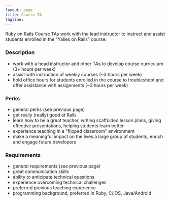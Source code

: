 ```yaml
---
layout: page
title: Course TA
tagline:
---
```


Ruby on Rails Course TAs work with the lead instructor to instruct and assist students enrolled in the "Yalies on Rails" course.

### Description
* work with a head instructor and other TAs to develop course curriculum (3+ hours per week)
* assist with instruction of weekly courses (~3 hours per week)
* hold office hours for students enrolled in the course to troubleshoot and offer assistance with assignments (~3 hours per week)

### Perks
* general perks (see previous page)
* get really (really) good at Rails
* learn how to be a great teacher, writing scaffolded lesson plans, giving effective presentations, helping students learn better
* experience teaching in a "flipped classroom" environment
* make a meaningful impact on the lives a large group of students, enrich and engage future developers

### Requirements
* general requirements (see previous page)
* great communication skills
* ability to anticipate technical questions
* experience overcoming technical challenges
* preferred previous teaching experience
* programming background, preferred in Ruby, C/iOS, Java/Android
